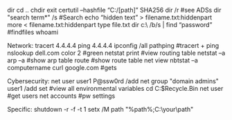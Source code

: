 dir	cd ..	chdir	exit
certutil –hashfile “C:/[path]” SHA256
dir /r #see ADSs
dir "search term*" /s #Search
echo “hidden text” > filename.txt:hiddenpart
more < filename.txt:hiddenpart
type file.txt
dir c:\ /b/s | find “password” #findfiles
whoami

Network:
tracert 4.4.4.4
ping 4.4.4.4
ipconfig /all
pathping #tracert + ping
nslookup dell.com
color 2 #green
netstat print #view routing table
netstat –a
arp –a #show arp table
route #show route table
net view
nbtstat –a computername
curl google.com #gets

Cybersecurity: 
net user user1 P@ssw0rd /add
net group "domain admins" user1 /add
set 	#view all environmental variables
cd C:\$Recycle.Bin
net user #get users
net accounts #pw settings

Specific:
shutdown -r -f -t 1
setx /M path "%path%;C:\your\path"

